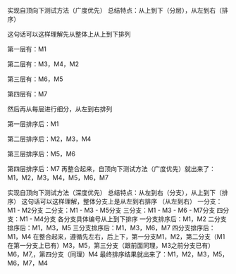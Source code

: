实现自顶向下测试方法（广度优先）
总结特点：从上到下（分层），从左到右（排序）

这句话可以这样理解先从整体上从上到下排列

第一层有：M1

第二层有：M3，M4，M2

第三层有：M6，M5

第四层有：M7

然后再从每层进行细分，从左到右排列

第一层排序后：M1

第二层排序后：M2，M3，M4

第三层排序后：M5，M6

第四层排序后：M7
再整合起来，自顶向下测试方法（广度优先）就出来了：M1，M2，M3，M4，M5，M6，M7  

实现自顶向下测试方法（深度优先）
总结特点：从左到右（分支），从上到下（排序）
这句话可以这样理解，整体分支上是从左到右排序
（从左到右）
一分支：M1 - M2分支
二分支：M1 - M3 - M5分支
三分支：M1 - M3 - M6 - M7分支
四分支：M1 - M4分支
各分支具体编号从上到下排序
一分支排序后：M1，M2
二分支排序后：M1，M3，M5
三分支排序后：M1，M3，M6，M7
四分支排序后：M1，M4
在整合起来，遵循先左右，后上下，第一分支M1，M2，第二分支（M1在第一分支上已有）M3，M5，第三分支（跟前面同理，M3之前分支已有）M6，M7,，第四分支（同理）M4
最终排序结果就出来了：M1，M2，M3，M5，M6，M7，M4